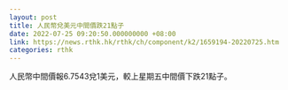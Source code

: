 ```yaml
---
layout: post
title: 人民幣兌美元中間價跌21點子
date: 2022-07-25 09:20:50.000000000 +08:00
link: https://news.rthk.hk/rthk/ch/component/k2/1659194-20220725.htm
categories: rthk
---
```


人民幣中間價報6.7543兌1美元，較上星期五中間價下跌21點子。
